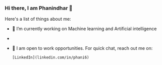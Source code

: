 ### Hi there, I am Phanindhar 👋



Here's a list of things about me:

- 🔭 I’m currently working on Machine learning and Artificial intelligence
-    
- 💬  I am open to work opportunities. For quick chat, reach out me on:
      
      [LinkedIn](linkedin.com/in/phani6)
      


